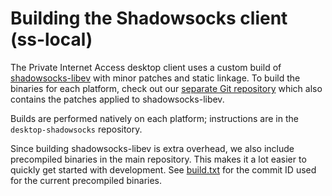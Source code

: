 # Building the Shadowsocks client (ss-local)

The Private Internet Access desktop client uses a custom build of [shadowsocks-libev](https://github.com/shadowsocks/shadowsocks-libev) with minor patches and static linkage. To build the binaries for each platform, check out our [separate Git repository](https://github.com/pia-foss/desktop-shadowsocks) which also contains the patches applied to shadowsocks-libev.

Builds are performed natively on each platform; instructions are in the `desktop-shadowsocks` repository.

Since building shadowsocks-libev is extra overhead, we also include precompiled binaries in the main repository. This makes it a lot easier to quickly get started with development. See [build.txt](build.txt) for the commit ID used for the current precompiled binaries.
